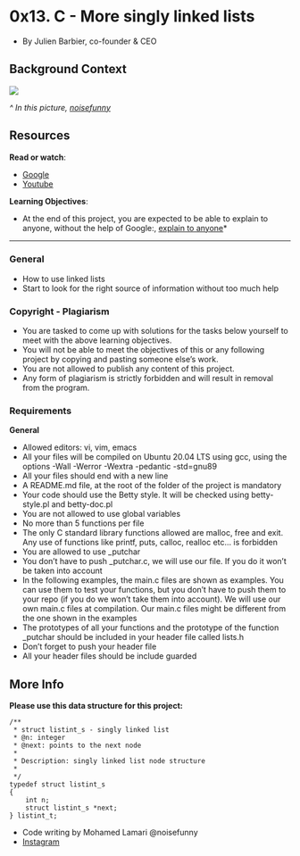 0x13. C - More singly linked lists
================

-   By Julien Barbier, co-founder & CEO

Background Context
------------------

![](https://www.icegif.com/wp-content/uploads/2022/04/icegif-422.gif)

*^ In this picture, [noisefunny](https://www.instagram.com/noisefunny/ "noisefunny")*

Resources
---------

**Read or watch**:

-   [Google](https://intranet.alxswe.com/rltoken/2-7-eVuWcPutbXf6YZZgiA "Google")
-   [Youtube](https://intranet.alxswe.com/rltoken/wVWwl86ufLMsXeAigpxllg "Youtube")

**Learning Objectives**:

-   At the end of this project, you are expected to be able to explain to anyone, without the help of Google:, [explain to anyone](https://intranet.alxswe.com/rltoken/jL0iK5DlEbQK5eIwCNDa-g "explain to anyone")*
------------

### General

-   How to use linked lists
-   Start to look for the right source of information without too much help

### Copyright - Plagiarism


-   You are tasked to come up with solutions for the tasks below yourself to meet with the above learning objectives.
-   You will not be able to meet the objectives of this or any following project by copying and pasting someone else’s work.
-   You are not allowed to publish any content of this project.
-   Any form of plagiarism is strictly forbidden and will result in removal from the program.

### Requirements

**General**

-   Allowed editors: vi, vim, emacs
-   All your files will be compiled on Ubuntu 20.04 LTS using gcc, using the options -Wall -Werror -Wextra -pedantic -std=gnu89
-   All your files should end with a new line
-   A README.md file, at the root of the folder of the project is mandatory
-   Your code should use the Betty style. It will be checked using betty-style.pl and betty-doc.pl
-   You are not allowed to use global variables
-   No more than 5 functions per file
-   The only C standard library functions allowed are malloc, free and exit. Any use of functions like printf, puts, calloc, realloc etc… is forbidden
-   You are allowed to use _putchar
-   You don’t have to push _putchar.c, we will use our file. If you do it won’t be taken into account
-   In the following examples, the main.c files are shown as examples. You can use them to test your functions, but you don’t have to push them to your repo (if you do we won’t take them into account). We will use our own main.c files at compilation. Our main.c files might be different from the one shown in the examples
-   The prototypes of all your functions and the prototype of the function _putchar should be included in your header file called lists.h
-   Don’t forget to push your header file
-   All your header files should be include guarded



More Info
---------
**Please use this data structure for this project:**

```
/**
 * struct listint_s - singly linked list
 * @n: integer
 * @next: points to the next node
 *
 * Description: singly linked list node structure
 * 
 */
typedef struct listint_s
{
    int n;
    struct listint_s *next;
} listint_t;
```

-   Code writing by Mohamed Lamari @noisefunny
-   [Instagram](https://www.instagram.com/noisefunny/)
